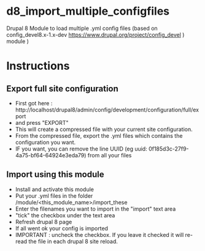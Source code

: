 # d8_import_multiple_configfiles
Drupal 8 Module to load multiple .yml config files (based on config_devel8.x-1.x-dev https://www.drupal.org/project/config_devel ) module )




# Instructions
## Export full site configuration
- First got here : http://localhost/drupal8/admin/config/development/configuration/full/export
- and press "EXPORT"
- This will create a compressed file with your current site configuration.
- From the compressed file, export the .yml files which contains the configuration you want.
- IF you want, you can remove the line UUID (eg uuid: 0f185d3c-27f9-4a75-bf64-64924e3eda79) from all your files

## Import using this module
- Install and activate this module
- Put your .yml files in the folder /module/<this_module_name>/import_these
- Enter the filenames you want to import in the "import" text area
- "tick" the checkbox under the text area
- Refresh drupal 8 page
- If all went ok your config is imported
- IMPORTANT : uncheck the checkbox. If you leave it checked it will re-read the file in each drupal 8 site reload.


